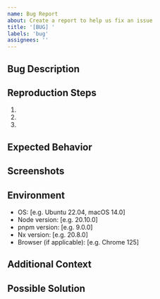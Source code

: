 ```yaml
---
name: Bug Report
about: Create a report to help us fix an issue
title: '[BUG] '
labels: 'bug'
assignees: ''
---
```


## Bug Description

<!-- A clear and concise description of the bug -->

## Reproduction Steps

<!-- Steps to reproduce the behavior -->

1.
2.
3.

## Expected Behavior

<!-- A clear and concise description of what you expected to happen -->

## Screenshots

<!-- If applicable, add screenshots to help explain your problem -->

## Environment

- OS: [e.g. Ubuntu 22.04, macOS 14.0]
- Node version: [e.g. 20.10.0]
- pnpm version: [e.g. 9.0.0]
- Nx version: [e.g. 20.8.0]
- Browser (if applicable): [e.g. Chrome 125]

## Additional Context

<!-- Add any other context about the problem here -->

## Possible Solution

<!-- If you have suggestions on how to fix the issue -->
